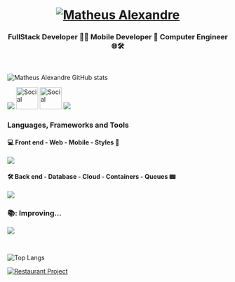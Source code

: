 <h1 align="center">
  <a href="https://git.io/typing-svg">
   <img src="https://readme-typing-svg.herokuapp.com?font=Righteous&pause=500&color=B24392&size=35&center=true&vCenter=true&random=false&width=435&lines=Hi+you+all+!+%F0%9F%91%8B+;+I'm+Matheus+Alexandre!" alt="Matheus Alexandre" /> </a>
</h1>

<h3 align="center">FullStack Developer 👨‍💻 Mobile Developer 📱 Computer Engineer 🌐🛠️</h3>
</br>

![Matheus Alexandre GitHub stats](https://github-readme-stats.vercel.app/api?username=MatheusABA&show_icons=true&theme=synthwave&rank_icon=github&ring_color=ca58ed&hide=prs,issues)

![](https://skills.syvixor.com/api/icons?i=linux,ubuntu,git)
<a href="https://gitlab.com/MatheusABA"><img src="https://skills.syvixor.com/api/icons?i=gitlab" alt="Social" width="50" heigth="50"></a>
<a href="https://www.linkedin.com/in/matheus-alexandre-b69ab3224"><img src="https://skills.syvixor.com/api/icons?i=linkedin" width="50" height="50" alt="Social" ></a>
<a href="mailto:matheus.alencar02199@gmail.com"><img src="https://skills.syvixor.com/api/icons?i=gmail"></a>

<h3> Languages, Frameworks and Tools  </h3>

<h4> 💻 Front end - Web - Mobile - Styles 📱 </h4>

![](https://skills.syvixor.com/api/icons?i=javascript,typescript,html,css3,reactjs,reactnative,expo,vite,nextjs,tailwindcss,materialui&perline=6)

<h4> 🛠️ Back end - Database - Cloud - Containers - Queues 📟</h4>

![](https://skills.syvixor.com/api/icons?i=nestjs,expressjs,nodejs,java,spring,python,postgresql,mongodb,supabase,firebase,googlecloud,amazonwebservices,docker,rabbitmq,rest,websocket&perline=6)

### 📚: Improving... 

![](https://skills.syvixor.com/api/icons?i=golang,gin,gorm,graphql,redis,kubernetes,terraform,kafka&perline=6)

<br>

![Top Langs](https://github-readme-stats.vercel.app/api/top-langs/?username=MatheusABA&theme=vision-friendly-dark&layout=compact&langs_count=20&hide=objective-c,kotlin,swift,cmake,c,shell,cs,dart)

[![Restaurant Project](https://github-readme-stats.vercel.app/api/pin/?username=MatheusABA&repo=Restaurant-Project&theme=dark)](https://github.com/MatheusABA/restaurant-project/)
